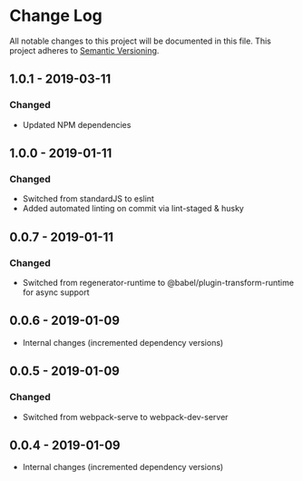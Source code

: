 # Change Log

All notable changes to this project will be documented in this file.
This project adheres to [Semantic Versioning](http://semver.org/).

## 1.0.1 - 2019-03-11
### Changed
- Updated NPM dependencies

## 1.0.0 - 2019-01-11
### Changed
- Switched from standardJS to eslint
- Added automated linting on commit via lint-staged & husky

## 0.0.7 - 2019-01-11
### Changed
- Switched from regenerator-runtime to @babel/plugin-transform-runtime for async support

## 0.0.6 - 2019-01-09
- Internal changes (incremented dependency versions)

## 0.0.5 - 2019-01-09
### Changed
- Switched from webpack-serve to webpack-dev-server

## 0.0.4 - 2019-01-09
- Internal changes (incremented dependency versions)

